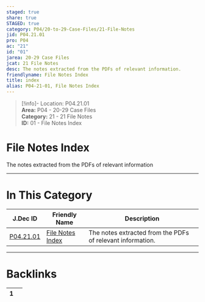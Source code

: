 ```yaml
---  
staged: true  
share: true  
STAGED: true  
category: P04/20-to-29-Case-Files/21-File-Notes  
jid: P04.21.01  
pro: P04  
ac: "21"  
id: "01"  
jarea: 20-29 Case Files  
jcat: 21 File Notes  
desc: The notes extracted from the PDFs of relevant information.  
friendlyname: File Notes Index  
title: index  
alias: P04-21-01, File Notes Index  
---  
```

  
>[!info]- Location: P04.21.01  
>**Area:** P04 - 20-29 Case Files  
>**Category:** 21 - 21 File Notes  
>**ID:** 01 - File Notes Index  
  
# File Notes Index  
  
The notes extracted from the PDFs of relevant information  
   
  
  
---  
# In This Category  
  
| J.Dec ID                                                                                 | Friendly Name                                                                                   | Description                                                |  
| ---------------------------------------------------------------------------------------- | ----------------------------------------------------------------------------------------------- | ---------------------------------------------------------- |  
| [P04.21.01](index.md) | [File Notes Index](index.md) | The notes extracted from the PDFs of relevant information. |  
  
  
---  
# Backlinks  
<div><table class="dataview table-view-table"><thead class="table-view-thead"><tr class="table-view-tr-header"><th class="table-view-th"><span></span><span class="dataview small-text">1</span></th><th class="table-view-th"><span></span></th></tr></thead><tbody class="table-view-tbody"></tbody></table></div>